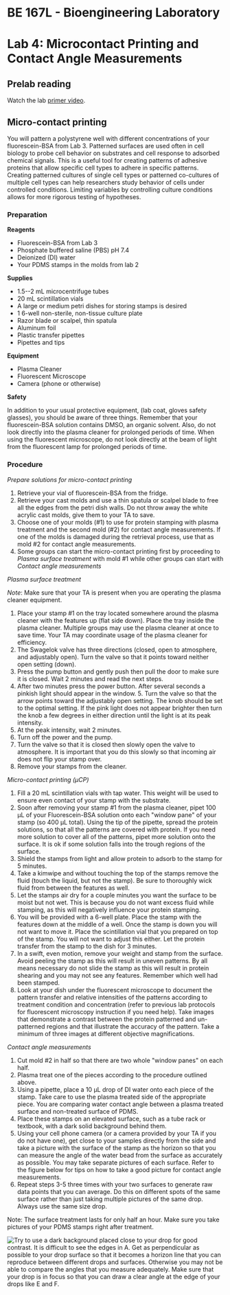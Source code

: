 # BE 167L - Bioengineering Laboratory

# Lab 4: Microcontact Printing and Contact Angle Measurements

## Prelab reading

Watch the lab [primer video](https://www.youtube.com/watch?v=-mQlgLpjEzM&index=8&list=PLDj2JVIfnYPhvlB6pLNJDBwWgsTXf3Q4i).

## Micro-contact printing

You will pattern a polystyrene well with different concentrations of your fluorescein-BSA from Lab 3. Patterned surfaces are used often in cell biology to probe cell behavior on substrates and cell response to adsorbed chemical signals. This is a useful tool for creating patterns of adhesive proteins that allow specific cell types to adhere in specific patterns. Creating patterned cultures of single cell types or patterned co-cultures of multiple cell types can help researchers study behavior of cells under controlled conditions. Limiting variables by controlling culture conditions allows for more rigorous testing of hypotheses.

### Preparation

**Reagents**

- Fluorescein-BSA from Lab 3
- Phosphate buffered saline (PBS) pH 7.4
- Deionized (DI) water
- Your PDMS stamps in the molds from lab 2

**Supplies**

- 1.5--2 mL microcentrifuge tubes
- 20 mL scintillation vials
- A large or medium petri dishes for storing stamps is desired
- 1 6-well non-sterile, non-tissue culture plate
- Razor blade or scalpel, thin spatula
- Aluminum foil
- Plastic transfer pipettes
- Pipettes and tips

**Equipment**

- Plasma Cleaner
- Fluorescent Microscope
- Camera (phone or otherwise)

**Safety**

In addition to your usual protective equipment, (lab coat, gloves safety glasses), you should be aware of three things. Remember that your fluorescein-BSA solution contains DMSO, an organic solvent. Also, do not look directly into the plasma cleaner for prolonged periods of time. When using the fluorescent microscope, do not look directly at the beam of light from the fluorescent lamp for prolonged periods of time.

### Procedure

*Prepare solutions for micro-contact printing*

1. Retrieve your vial of fluorescein-BSA from the fridge.
2. Retrieve your cast molds and use a thin spatula or scalpel blade to free all the edges from the petri dish walls. Do not throw away the white acrylic cast molds, give them to your TA to save.
3. Choose one of your molds (#1) to use for protein stamping with plasma treatment and the second mold (#2) for contact angle measurements. If one of the molds is damaged during the retrieval process, use that as mold #2 for contact angle measurements.
4. Some groups can start the micro-contact printing first by proceeding to *Plasma surface treatment* with mold #1 while other groups can start with *Contact angle measurements*

*Plasma surface treatment*

*Note*: Make sure that your TA is present when you are operating the plasma cleaner equipment.

1. Place your stamp #1 on the tray located somewhere around the plasma cleaner with the features up (flat side down). Place the tray inside the plasma cleaner. Multiple groups may use the plasma cleaner at once to save time. Your TA may coordinate usage of the plasma cleaner for efficiency.
2. The Swagelok valve has three directions (closed, open to atmosphere, and adjustably open). Turn the valve so that it points toward neither open setting (down).
3. Press the pump button and gently push then pull the door to make sure it is closed. Wait 2 minutes and read the next steps.
4. After two minutes press the power button. After several seconds a pinkish light should appear in the window. 5. Turn the valve so that the arrow points toward the adjustably open setting. The knob should be set to the optimal setting. If the pink light does not appear brighter then turn the knob a few degrees in either direction until the light is at its peak intensity.
5. At the peak intensity, wait 2 minutes.
6. Turn off the power and the pump.
7. Turn the valve so that it is closed then slowly open the valve to atmosphere. It is important that you do this slowly so that incoming air does not flip your stamp over.
8. Remove your stamps from the cleaner.

*Micro-contact printing (µCP)*

1. Fill a 20 mL scintillation vials with tap water. This weight will be used to ensure even contact of your stamp with the substrate.
2. Soon after removing your stamp #1 from the plasma cleaner, pipet 100 µL of your Fluorescein-BSA solution onto each "window pane" of your stamp (so 400 µL total). Using the tip of the pipette, spread the protein solutions, so that all the patterns are covered with protein. If you need more solution to cover all of the patterns, pipet more solution onto the surface. It is ok if some solution falls into the trough regions of the surface.
3. Shield the stamps from light and allow protein to adsorb to the stamp for 5 minutes.
4. Take a kimwipe and without touching the top of the stamps remove the fluid (touch the liquid, but not the stamp). Be sure to thoroughly wick fluid from between the features as well.
5. Let the stamps air dry for a couple minutes you want the surface to be moist but not wet. This is because you do not want excess fluid while stamping, as this will negatively influence your protein stamping.
6. You will be provided with a 6-well plate. Place the stamp with the features down at the middle of a well. Once the stamp is down you will not want to move it. Place the scintillation vial that you prepared on top of the stamp. You will not want to adjust this either. Let the protein transfer from the stamp to the dish for 3 minutes.
7. In a swift, even motion, remove your weight and stamp from the surface. Avoid peeling the stamp as this will result in uneven patterns. By all means necessary do not slide the stamp as this will result in protein shearing and you may not see any features. Remember which well had been stamped.
8. Look at your dish under the fluorescent microscope to document the pattern transfer and relative intensities of the patterns according to treatment condition and concentration (refer to previous lab protocols for fluorescent microscopy instruction if you need help). Take images that demonstrate a contrast between the protein patterned and un-patterned regions and that illustrate the accuracy of the pattern. Take a minimum of three images at different objective magnifications.

*Contact angle measurements*

1. Cut mold #2 in half so that there are two whole "window panes" on each half.
2. Plasma treat one of the pieces according to the procedure outlined above.
3. Using a pipette, place a 10 µL drop of DI water onto each piece of the stamp. Take care to use the plasma treated side of the appropriate piece. You are comparing water contact angle between a plasma treated surface and non-treated surface of PDMS.
4. Place these stamps on an elevated surface, such as a tube rack or textbook, with a dark solid background behind them.
5. Using your cell phone camera (or a camera provided by your TA if you do not have one), get close to your samples directly from the side and take a picture with the surface of the stamp as the horizon so that you can measure the angle of the water bead from the surface as accurately as possible. You may take separate pictures of each surface. Refer to the figure below for tips on how to take a good picture for contact angle measurements.
6. Repeat steps 3-5 three times with your two surfaces to generate raw data points that you can average. Do this on different spots of the same surface rather than just taking multiple pictures of the same drop. Always use the same size drop.

Note: The surface treatment lasts for only half an hour. Make sure you take pictures of your PDMS stamps right after treatment.

![Try to use a dark background placed close to your drop for good contrast. It is difficult to see the edges in A. Get as perpendicular as possible to your drop surface so that it becomes a horizon line that you can reproduce between different drops and surfaces. Otherwise you may not be able to compare the angles that you measure adequately. Make sure that your drop is in focus so that you can draw a clear angle at the edge of your drops like E and F.](graphics/contact-angle.jpg)
